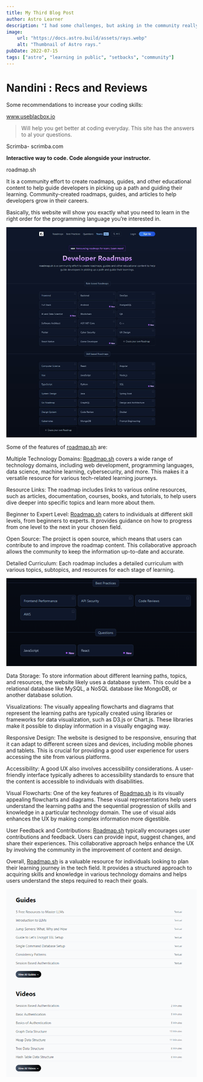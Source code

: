 ```yaml
---
title: My Third Blog Post
author: Astro Learner
description: "I had some challenges, but asking in the community really helped!"
image:
    url: "https://docs.astro.build/assets/rays.webp"
    alt: "Thumbnail of Astro rays."
pubDate: 2022-07-15
tags: ["astro", "learning in public", "setbacks", "community"]
---
```

# Nandini : Recs and Reviews

Some recommendations to increase your coding skills:

www.useblacbox.io

> Will help you get better at coding everyday. This site has the answers to al your questions.

Scrimba- scrimba.com

**Interactive way to code. Code alongside your instructor.**

roadmap.sh

It is a community effort to create roadmaps, guides, and other educational content to help guide developers in picking up a path and guiding their learning. Community-created roadmaps, guides, and articles to help developers grow in their careers.

Basically, this website will show you exactly what you need to learn in the right order for the programming language you’re interested in.

![Untitled](/src/public/Untitled.jpeg)

Some of the features of [roadmap.sh](http://roadmap.sh) are:

Multiple Technology Domains: [Roadmap.sh](http://roadmap.sh/) covers a wide range of technology domains, including web development, programming languages, data science, machine learning, cybersecurity, and more. This makes it a versatile resource for various tech-related learning journeys.

Resource Links: The roadmap includes links to various online resources, such as articles, documentation, courses, books, and tutorials, to help users dive deeper into specific topics and learn more about them.

Beginner to Expert Level: [Roadmap.sh](http://roadmap.sh/) caters to individuals at different skill levels, from beginners to experts. It provides guidance on how to progress from one level to the next in your chosen field.

Open Source: The project is open source, which means that users can contribute to and improve the roadmap content. This collaborative approach allows the community to keep the information up-to-date and accurate.

Detailed Curriculum: Each roadmap includes a detailed curriculum with various topics, subtopics, and resources for each stage of learning. 

![Untitled](/src/public/Untitled.png)

Data Storage: To store information about different learning paths, topics, and resources, the website likely uses a database system. This could be a relational database like MySQL, a NoSQL database like MongoDB, or another database solution.

Visualizations: The visually appealing flowcharts and diagrams that represent the learning paths are typically created using libraries or frameworks for data visualization, such as D3.js or Chart.js. These libraries make it possible to display information in a visually engaging way.

Responsive Design: The website is designed to be responsive, ensuring that it can adapt to different screen sizes and devices, including mobile phones and tablets. This is crucial for providing a good user experience for users accessing the site from various platforms.

Accessibility: A good UX also involves accessibility considerations. A user-friendly interface typically adheres to accessibility standards to ensure that the content is accessible to individuals with disabilities.

Visual Flowcharts: One of the key features of [Roadmap.sh](http://roadmap.sh/) is its visually appealing flowcharts and diagrams. These visual representations help users understand the learning paths and the sequential progression of skills and knowledge in a particular technology domain. The use of visual aids enhances the UX by making complex information more digestible.

User Feedback and Contributions: [Roadmap.sh](http://roadmap.sh/) typically encourages user contributions and feedback. Users can provide input, suggest changes, and share their experiences. This collaborative approach helps enhance the UX by involving the community in the improvement of content and design.

Overall, [Roadmap.sh](http://roadmap.sh/) is a valuable resource for individuals looking to plan their learning journey in the tech field. It provides a structured approach to acquiring skills and knowledge in various technology domains and helps users understand the steps required to reach their goals.

![road2.png](/src/public/road2.png)